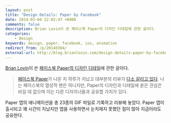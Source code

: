 ```yaml
---
layout: post
title: "Design Details: Paper by Facebook"
date: 2014-03-04 22:02:47 +0900
comments: false
description: Brian Lovin이 쓴 페이스북 Paper의 디자인 디테일에 관한 글이다.
categories:
    - Design
keywords: design, paper, facebook, ios, animation
redirect_from: /p/20140304/
external-url: http://blog.brianlovin.com/design-details-paper-by-facebook
---
```


[Brian Lovin][]이 쓴 [페이스북 Paper의 디자인 디테일][external-url]에 관한 글이다.

[Brian Lovin]: http://blog.brianlovin.com/
[external-url]: http://blog.brianlovin.com/design-details-paper-by-facebook

<!-- [Paper by Facebook][] has been out for a day now and the reviews are, for the most part, [quited divided][]. I haven't been an avid Facebook user for some time, but the design and attention to detail on Paper is unmatched, and is worth sharing with other designers. -->
> [페이스북 Paper][Paper by Facebook]가 나온 지 하루가 지났고 대부분의 리뷰가 [다소 갈리고 있다][quite divided]. 나는 페이스북의 열성적 팬은 아니지만, Paper의 디자인과 디테일에 쏟은 관심은 비길 데 없으며 이는 다른 디자이너들과 공유할 가치가 있다.

[Paper by Facebook]: https://itunes.apple.com/us/app/paper-stories-from-facebook/id794163692
[quite divided]: https://news.ycombinator.com/item?id=7171808

Paper 앱의 애니메이션을 총 23종의 GIF 파일로 기록하고 리뷰해 놓았다. Paper 앱이 출시되고 꽤 시간이 지났지만 앱을 사용하면서 눈치채지 못했던 점이 많아 지금이라도 공유한다.

